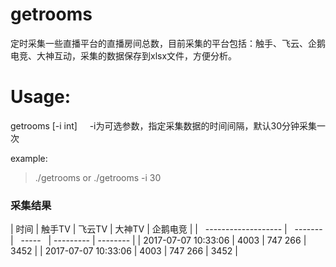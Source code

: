 # getrooms
定时采集一些直播平台的直播房间总数，目前采集的平台包括：触手、飞云、企鹅电竞、大神互动，采集的数据保存到xlsx文件，方便分析。

# Usage:
getrooms   [-i int]	
     -i为可选参数，指定采集数据的时间间隔，默认30分钟采集一次

example:
>./getrooms  or  ./getrooms -i 30


### 采集结果

|   时间                 |   触手TV  |   飞云TV   | 大神TV    | 企鹅电竞  |
|   ------------------- |   ------- |   -----   | --------- | --------  | 
|   2017-07-07 10:33:06 |   4003    |   747        266      |   3452    | 
|   2017-07-07 10:33:06 |   4003    |   747        266      |   3452    | 
